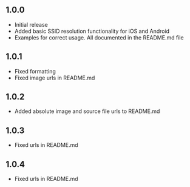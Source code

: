 ## 1.0.0

* Initial release
* Added basic SSID resolution functionality for iOS and Android
* Examples for correct usage. All documented in the README.md file

## 1.0.1

* Fixed formatting
* Fixed image urls in README.md

## 1.0.2

* Added absolute image and source file urls to README.md

## 1.0.3

* Fixed urls in README.md

## 1.0.4

* Fixed urls in README.md

